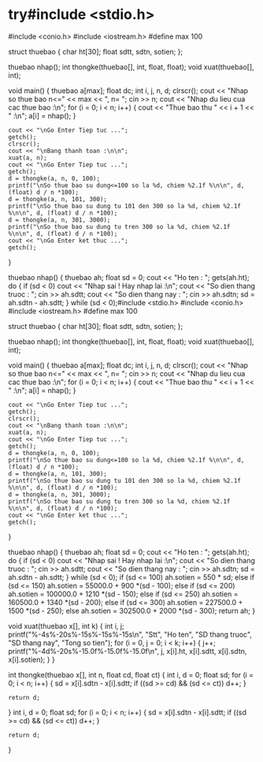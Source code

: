# try#include <stdio.h>
#include <conio.h>
#include <iostream.h>
#define max 100

struct thuebao
{
	char ht[30];
	float sdtt, sdtn, sotien;
};

thuebao nhap();
int thongke(thuebao[], int, float, float);
void xuat(thuebao[], int);

void main()
{
	thuebao a[max];
	float dc;
	int i, j, n, d;
	clrscr();
	cout << "Nhap so thue bao n<=" << max << ", n= ";
	cin >> n;
	cout << "Nhap du lieu cua cac thue bao :\n";
	for (i = 0; i < n; i++)
	{
		cout << "Thue bao thu " << i + 1 << " :\n";
		a[i] = nhap();
	}

	cout << "\nGo Enter Tiep tuc ...";
	getch();
	clrscr();
	cout << "\nBang thanh toan :\n\n";
	xuat(a, n);
	cout << "\nGo Enter Tiep tuc ...";
	getch();
	d = thongke(a, n, 0, 100);
	printf("\nSo thue bao su dung<=100 so la %d, chiem %2.1f %\n\n", d, (float) d / n *100);
	d = thongke(a, n, 101, 300);
	printf("\nSo thue bao su dung tu 101 den 300 so la %d, chiem %2.1f %\n\n", d, (float) d / n *100);
	d = thongke(a, n, 301, 3000);
	printf("\nSo thue bao su dung tu tren 300 so la %d, chiem %2.1f %\n\n", d, (float) d / n *100);
	cout << "\nGo Enter ket thuc ...";
	getch();
}

thuebao nhap()
{
	thuebao ah;
	float sd = 0;
	cout << "Ho ten : ";
	gets(ah.ht);
	do {
		if (sd < 0) cout << "Nhap sai ! Hay nhap lai :\n";
		cout << "So dien thang truoc : ";
		cin >> ah.sdtt;
		cout << "So dien thang nay : ";
		cin >> ah.sdtn;
		sd = ah.sdtn - ah.sdtt;
	} while (sd < 0);#include <stdio.h>
#include <conio.h>
#include <iostream.h>
#define max 100

struct thuebao
{
	char ht[30];
	float sdtt, sdtn, sotien;
};

thuebao nhap();
int thongke(thuebao[], int, float, float);
void xuat(thuebao[], int);

void main()
{
	thuebao a[max];
	float dc;
	int i, j, n, d;
	clrscr();
	cout << "Nhap so thue bao n<=" << max << ", n= ";
	cin >> n;
	cout << "Nhap du lieu cua cac thue bao :\n";
	for (i = 0; i < n; i++)
	{
		cout << "Thue bao thu " << i + 1 << " :\n";
		a[i] = nhap();
	}

	cout << "\nGo Enter Tiep tuc ...";
	getch();
	clrscr();
	cout << "\nBang thanh toan :\n\n";
	xuat(a, n);
	cout << "\nGo Enter Tiep tuc ...";
	getch();
	d = thongke(a, n, 0, 100);
	printf("\nSo thue bao su dung<=100 so la %d, chiem %2.1f %\n\n", d, (float) d / n *100);
	d = thongke(a, n, 101, 300);
	printf("\nSo thue bao su dung tu 101 den 300 so la %d, chiem %2.1f %\n\n", d, (float) d / n *100);
	d = thongke(a, n, 301, 3000);
	printf("\nSo thue bao su dung tu tren 300 so la %d, chiem %2.1f %\n\n", d, (float) d / n *100);
	cout << "\nGo Enter ket thuc ...";
	getch();
}

thuebao nhap()
{
	thuebao ah;
	float sd = 0;
	cout << "Ho ten : ";
	gets(ah.ht);
	do {
		if (sd < 0) cout << "Nhap sai ! Hay nhap lai :\n";
		cout << "So dien thang truoc : ";
		cin >> ah.sdtt;
		cout << "So dien thang nay : ";
		cin >> ah.sdtn;
		sd = ah.sdtn - ah.sdtt;
	} while (sd < 0);
	if (sd <= 100) ah.sotien = 550 * sd;
	else if (sd <= 150) ah.sotien = 55000.0 + 900 *(sd - 100);
	else if (sd <= 200) ah.sotien = 100000.0 + 1210 *(sd - 150);
	else if (sd <= 250) ah.sotien = 160500.0 + 1340 *(sd - 200);
	else if (sd <= 300) ah.sotien = 227500.0 + 1500 *(sd - 250);
	else ah.sotien = 302500.0 + 2000 *(sd - 300);
	return ah;
}

void xuat(thuebao x[], int k)
{
	int i, j;
	printf("%-4s%-20s%-15s%-15s%-15s\n",
		"Stt", "Ho ten", "SD thang truoc", "SD thang nay", "Tong so tien");
	for (i = 0, j = 0; i < k; i++)
	{
		j++;
		printf("%-4d%-20s%-15.0f%-15.0f%-15.0f\n",
			j, x[i].ht, x[i].sdtt, x[i].sdtn, x[i].sotien);
	}
}

int thongke(thuebao x[], int n, float cd, float ct)
{
	int i, d = 0;
	float sd;
	for (i = 0; i < n; i++)
	{
		sd = x[i].sdtn - x[i].sdtt;
		if ((sd >= cd) && (sd <= ct)) d++;
	}

	return d;
}
	int i, d = 0;
	float sd;
	for (i = 0; i < n; i++)
	{
		sd = x[i].sdtn - x[i].sdtt;
		if ((sd >= cd) && (sd <= ct)) d++;
	}

	return d;
}
